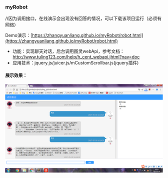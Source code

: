 ### myRobot

//因为调用接口，在线演示会出现没有回答的情况，可以下载该项目运行（必须有网络）

Demo演示：[https://zhangyuanliang.github.io/myRobot/robot.html](https://zhangyuanliang.github.io/myRobot/robot.html)

- 功能：实现聊天对话，后台调用图灵webApi，参考文档：http://www.tuling123.com/help/h_cent_webapi.jhtml?nav=doc
- 应用技术：jquery.js/juicer.js/mCustomScrollbar.js(jquery插件)
#### 展示效果：
![Image text](https://github.com/zhangyuanliang/myRobot/blob/master/img/img_1.png)
